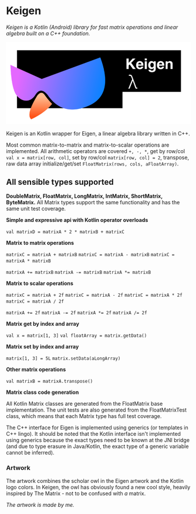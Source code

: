 # Keigen

_Keigen is a Kotlin (Android) library for fast matrix operations and linear algebra built on a C++ foundation._  

![Keygen artwork](https://raw.githubusercontent.com/paramsen/Keigen/master/artwork.png)

Keigen is an Kotlin wrapper for Eigen, a linear algebra library written in C++.  

Most common matrix-to-matrix and matrix-to-scalar operations are implemented. All arithmetic 
operators are covered `+, -, *`, get by row/col `val x = matrix[row, col]`, set by row/col 
`matrix[row, col] = 2`, transpose, raw data array initialize/get/set `FloatMatrix(rows, cols, aFloatArray)`.

## All sensible types supported

**DoubleMatrix, FloatMatrix, LongMatrix, IntMatrix, ShortMatrix, ByteMatrix.** All Matrix types 
support the same functionality and has the same unit test coverage.

**Simple and expressive api with Kotlin operator overloads**  

`val matrixD = matrixA * 2 * matrixB + matrixC`

**Matrix to matrix operations**  

`matrixC = matrixA + matrixB`
`matrixC = matrixA - matrixB`
`matrixC = matrixA * matrixB`  

`matrixA += matrixB`
`matrixA -= matrixB`
`matrixA *= matrixB`

**Matrix to scalar operations**  

`matrixC = matrixA + 2f`
`matrixC = matrixA - 2f`
`matrixC = matrixA * 2f`
`matrixC = matrixA / 2f`  

`matrixA += 2f`
`matrixA -= 2f`
`matrixA *= 2f`
`matrixA /= 2f`

**Matrix get by index and array**  

`val x = matrix[1, 3]`
`val floatArray = matrix.getData()`

**Matrix set by index and array**  

`matrix[1, 3] = 5L`
`matrix.setData(aLongArray)`

**Other matrix operations**  

`val matrixB = matrixA.transpose()`

**Matrix class code generation**  

All Kotlin Matrix classes are generated from the FloatMatrix base implementation. The unit tests are 
also generated from the FloatMatrixTest class, which means that each Matrix type has full test coverage.  

The C++ interface for Eigen is implemented using generics (or templates in C++ lingo). It should be 
noted that the Kotlin interface isn't implemented using generics because the exact types need to be
known at the JNI bridge (and due to type erasure in Java/Kotlin, the exact type of a generic 
variable cannot be inferred).

### Artwork

The artwork combines the scholar owl in the Eigen artwork and the Kotlin logo colors. In Keigen,
the owl has obviously found a new cool style, heavily inspired by The Matrix - not to be confused
with _a_ matrix.  

_The artwork is made by me._